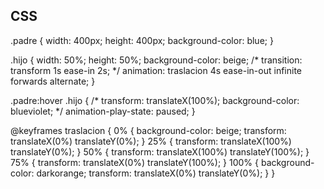 
<!DOCTYPE html>
<html lang="en">
<head>
    <meta charset="UTF-8">
    <meta http-equiv="X-UA-Compatible" content="IE=edge">
    <meta name="viewport" content="width=device-width, initial-scale=1.0">
    <title>Animaciones</title>
    <link rel="stylesheet" href="animaciones.css">
</head>
<body>
    <div class="padre">
        <div class="hijo"></div>
    </div>
</body>
</html>

CSS
-----
.padre {
    width: 400px;
    height: 400px;
    background-color: blue;
}

.hijo {
    width: 50%;
    height: 50%;
    background-color: beige;
    /* transition: transform 1s ease-in 2s; */
    animation: traslacion 4s ease-in-out infinite forwards alternate;
}

.padre:hover .hijo {
    /* transform: translateX(100%);
    background-color: blueviolet; */
    animation-play-state: paused;
}

@keyframes traslacion {
    0% {
        background-color: beige;
        transform: translateX(0%) translateY(0%);
    }
    25% {
        transform: translateX(100%) translateY(0%);
    }
    50% {
        transform: translateX(100%) translateY(100%);
    }
    75% {
        transform: translateX(0%) translateY(100%);
    }
    100% {
        background-color: darkorange;
        transform: translateX(0%) translateY(0%);
    }
}